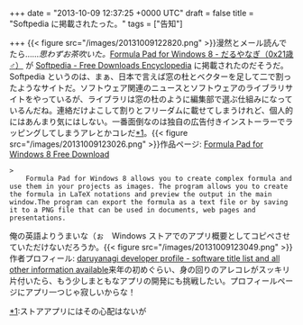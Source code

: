 
+++
date = "2013-10-09 12:37:25 +0000 UTC"
draft = false
title = "Softpedia に掲載されたった。"
tags = ["告知"]

+++
{{< figure src="/images/20131009122820.png"  >}}漫然とメール読んでたら……_思わずお茶吹いた。_<a href="http://download.daruyanagi.net/Formula%20Pad%20for%20Windows%208">Formula Pad for Windows 8 - だるやなぎ（0x21歳♂）</a> が <a href="http://www.softpedia.com/">Softpedia - Free Downloads Encyclopedia</a> に掲載されたのだそうだ。Softpedia というのは、まぁ、日本で言えば窓の杜とベクターを足して二で割ったようなサイトだ。ソフトウェア関連のニュースとソフトウェアのライブラリサイトをやっているが、ライブラリは窓の杜のように編集部で選ぶ仕組みになっているんだね。連絡だけよこして割りとフリーダムに載せてしまうけれど、個人的にはあんまり気にはしない。一番面倒なのは独自の広告付きインストーラーでラッピングしてしまうアレとかコレだ<a href="#f1" name="fn1" title="ストアアプリにはその心配はないが">*1</a>。{{< figure src="/images/20131009123026.png"  >}}作品ページ: <a href="http://www.softpedia.com/get/Others/Home-Education/Formula-Pad.shtml">Formula Pad for Windows 8 Free Download</a>

    >
        Formula Pad for Windows 8 allows you to create complex formula and use them in your projects as images. The program allows you to create the formula in LaTeX notations and preview the output in the main window.The program can export the formula as a text file or by saving it to a PNG file that can be used in documents, web pages and presentations.

    
俺の英語よりうまいな（ぉ　Windows ストアでのアプリ概要としてコピペさせていただけないだろうか。{{< figure src="/images/20131009123049.png"  >}}作者プロフィール: <a href="http://www.softpedia.com/developer/daruyanagi-97593.html">daruyanagi developer profile - software title list and all other information available</a>来年の初めぐらい、身の回りのアレコレがスッキリ片付いたら、もう少しまともなアプリの開発にも挑戦したい。プロフィールページにアプリ一つじゃ寂しいからな！
<div class="footnote">
<a href="#fn1" name="f1" class="footnote-number">*1</a><span class="footnote-delimiter">:</span><span class="footnote-text">ストアアプリにはその心配はないが</span>
</div>


